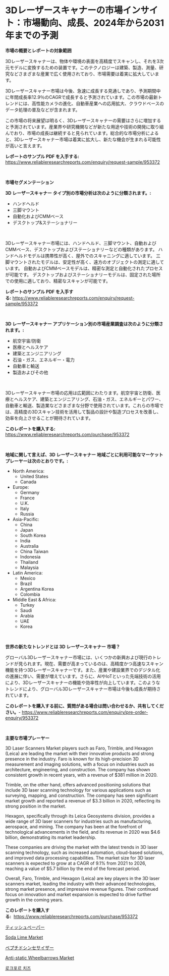 <p><h1>3Dレーザースキャナーの市場インサイト：市場動向、成長、2024年から2031年までの予測</h1></p><p><strong>市場の概要とレポートの対象範囲</strong></p>
<p><p>3Dレーザースキャナーは、物体や環境の表面を高精度でスキャンし、それを3次元モデルに変換するための装置です。このテクノロジーは建築、製造、測量、研究などさまざまな産業で広く使用されており、市場需要は着実に拡大しています。</p><p>3Dレーザースキャナー市場は今後、急速に成長する見通しであり、予測期間中に年間成長率12.9％のCAGRで成長すると予測されています。この市場の最新トレンドには、高性能カメラの進化、自動車産業への応用拡大、クラウドベースのデータ処理の普及などが含まれます。</p><p>この市場の将来展望は明るく、3Dレーザースキャナーの需要はさらに増加すると予測されています。産業界や研究機関などが新たな用途や技術の開発に取り組んでおり、市場の成長は継続すると見られています。総合的な市場分析によると、3Dレーザースキャナー市場は着実に拡大し、新たな機会が生まれる可能性が高いと言えます。</p></p>
<p><strong>レポートのサンプル PDF を入手する:</strong> <a href="https://www.reliableresearchreports.com/enquiry/request-sample/953372">https://www.reliableresearchreports.com/enquiry/request-sample/953372</a></p>
<p>&nbsp;</p>
<p><strong>市場セグメンテーション</strong></p>
<p><strong>3D レーザースキャナー タイプ別の市場分析は次のように分類されます。:</strong></p>
<p><ul><li>ハンドヘルド</li><li>三脚マウント</li><li>自動化およびCMMベース</li><li>デスクトップ&ステーショナリー</li></ul></p>
<p>&nbsp;</p>
<p><p>3Dレーザースキャナー市場には、ハンドヘルド、三脚マウント、自動およびCMMベース、デスクトップおよびステーショナリーなどの種類があります。 ハンドヘルドモデルは携帯性が高く、屋外でのスキャニングに適しています。 三脚マウントされたモデルは、安定性が高く、遠方のオブジェクトの測定に適しています。 自動およびCMMベースモデルは、精密な測定と自動化されたプロセスが可能です。 デスクトップおよびステーショナリーモデルは、固定された場所での使用に適しており、精密なスキャンが可能です。</p></p>
<p><strong>レポートのサンプル PDF を入手する:</strong>&nbsp;<a href="https://www.reliableresearchreports.com/enquiry/request-sample/953372">https://www.reliableresearchreports.com/enquiry/request-sample/953372</a></p>
<p>&nbsp;</p>
<p><strong> 3D レーザースキャナー アプリケーション別の市場産業調査は次のように分類されます。:</strong></p>
<p><ul><li>航空宇宙/防衛</li><li>医療とヘルスケア</li><li>建築とエンジニアリング</li><li>石油・ガス、エネルギー・電力</li><li>自動車と輸送</li><li>製造およびその他</li></ul></p>
<p>&nbsp;</p>
<p><p>3Dレーザースキャナー市場の応用は広範囲にわたります。航空宇宙と防衛、医療とヘルスケア、建築とエンジニアリング、石油・ガス、エネルギーとパワー、自動車と輸送、製造業などさまざまな分野で使用されています。これらの市場では、高精度の3Dスキャン技術を活用して製品の設計や製造プロセスを改善し、効率を向上させることが期待されています。</p></p>
<p><strong>このレポートを購入する:</strong>&nbsp; <a href="https://www.reliableresearchreports.com/purchase/953372">https://www.reliableresearchreports.com/purchase/953372</a></p>
<p>&nbsp;</p>
<p><strong>地域に関して言えば、3D レーザースキャナー 地域ごとに利用可能なマーケットプレーヤーは次のとおりです。:</strong></p>
<p><ul>
    <li>
        North America:
        <ul>
            <li>United States</li>
            <li>Canada</li>
        </ul>
    </li>
    <li>
        Europe:
        <ul>
            <li>Germany</li>
            <li>France</li>
            <li>U.K.</li>
            <li>Italy</li>
            <li>Russia</li>
        </ul>
    </li>
    <li>
        Asia-Pacific:
        <ul>
            <li>China</li>
            <li>Japan</li>
            <li>South Korea</li>
            <li>India</li>
            <li>Australia</li>
            <li>China Taiwan</li>
            <li>Indonesia</li>
            <li>Thailand</li>
            <li>Malaysia</li>
        </ul>
    </li>
    <li>
        Latin America:
        <ul>
            <li>Mexico</li>
            <li>Brazil</li>
            <li>Argentina Korea</li>
            <li>Colombia</li>
        </ul>
    </li>
    <li>
        Middle East & Africa:
        <ul>
            <li>Turkey</li>
            <li>Saudi</li>
            <li>Arabia</li>
            <li>UAE</li>
            <li>Korea</li>
        </ul>
    </li>
    </ul></p>
<p>&nbsp;</p>
<p><strong>世界の新たなトレンドとは 3D レーザースキャナー 市場？</strong></p>
<p><p>グローバル3Dレーザースキャナー市場には、いくつかの新興および現行のトレンドが見られます。現在、需要が高まっているのは、高精度かつ高速なスキャン機能を持つ3Dレーザースキャナーです。また、産業や建設業界でのデジタル化の進展に伴い、需要が増えています。さらに、AIやIoTといった先端技術の活用により、3Dレーザースキャナーの機能や効率性が向上しています。このようなトレンドにより、グローバル3Dレーザースキャナー市場は今後も成長が期待されています。</p></p>
<p><strong>このレポートを購入する前に、質問がある場合は問い合わせるか、共有してください。</strong>- <a href="https://www.reliableresearchreports.com/enquiry/pre-order-enquiry/953372">https://www.reliableresearchreports.com/enquiry/pre-order-enquiry/953372</a></p>
<p>&nbsp;</p>
<p><strong>主要な市場プレーヤー</strong></p>
<p><p>3D Laser Scanners Market players such as Faro, Trimble, and Hexagon (Leica) are leading the market with their innovative products and strong presence in the industry. Faro is known for its high-precision 3D measurement and imaging solutions, with a focus on industries such as architecture, engineering, and construction. The company has shown consistent growth in recent years, with a revenue of $381 million in 2020.</p><p>Trimble, on the other hand, offers advanced positioning solutions that include 3D laser scanning technology for various applications such as surveying, mapping, and construction. The company has seen significant market growth and reported a revenue of $3.3 billion in 2020, reflecting its strong position in the market.</p><p>Hexagon, specifically through its Leica Geosystems division, provides a wide range of 3D laser scanners for industries such as manufacturing, aerospace, and mining. The company has been at the forefront of technological advancements in the field, and its revenue in 2020 was $4.6 billion, demonstrating its market leadership.</p><p>These companies are driving the market with the latest trends in 3D laser scanning technology, such as increased automation, cloud-based solutions, and improved data processing capabilities. The market size for 3D laser scanners is expected to grow at a CAGR of 9.1% from 2021 to 2026, reaching a value of $5.7 billion by the end of the forecast period.</p><p>Overall, Faro, Trimble, and Hexagon (Leica) are key players in the 3D laser scanners market, leading the industry with their advanced technologies, strong market presence, and impressive revenue figures. Their continued focus on innovation and market expansion is expected to drive further growth in the coming years.</p></p>
<p><strong>このレポートを購入する:</strong>&nbsp;&nbsp;<a href="https://www.reliableresearchreports.com/purchase/953372">https://www.reliableresearchreports.com/purchase/953372</a></p>
<p><p><a href="https://medium.com/@darniecejuarezlvzuvvkzbus/%E3%83%86%E3%82%A3%E3%82%B7%E3%83%A5%E3%83%9A%E3%83%BC%E3%83%91%E3%83%BC%E5%B8%82%E5%A0%B4%E3%81%AF-%E5%B8%82%E5%A0%B4%E3%82%B7%E3%82%A7%E3%82%A2-%E5%B8%82%E5%A0%B4%E3%83%88%E3%83%AC%E3%83%B3%E3%83%89-%E5%B8%82%E5%A0%B4%E6%88%90%E9%95%B7%E3%81%AB%E9%96%A2%E3%81%99%E3%82%8B%E6%83%85%E5%A0%B1%E3%82%92%E6%8F%90%E4%BE%9B%E3%81%97%E3%81%A6%E3%81%84%E3%81%BE%E3%81%99-74cb03a8d0cd">ティッシュペーパー</a></p><p><a href="https://view.publitas.com/reportprime-1/soda-lime-market-size-growth-outlook-from-2024-to-2031-projecting-at-markets-trends-analysis-by-application-regional-outlook-and-revenue/">Soda Lime Market</a></p><p><a href="https://medium.com/@darniecejuarezlvzuvvkzbus/%E3%83%9A%E3%83%97%E3%83%81%E3%83%89%E5%90%88%E6%88%90%E8%A3%85%E7%BD%AE%E5%B8%82%E5%A0%B4-2031%E5%B9%B4%E3%81%BE%E3%81%A7%E3%81%AE%E3%83%88%E3%83%AC%E3%83%B3%E3%83%89-%E4%BA%88%E6%B8%AC-%E7%AB%B6%E4%BA%89%E5%88%86%E6%9E%90-4e3ad0db0f3b">ペプチドシンセサイザー</a></p><p><a href="https://thundering-castanet-c65.notion.site/Anti-static-Wheelbarrows-Market-Centers-on-Aspects-such-as-Market-Growth-Market-Share-Market-Oppor-c83e4f5159d24df1907dcb95fa2fee4c">Anti-static Wheelbarrows Market</a></p><p><a href="https://medium.com/@cgj978890309/%EB%A1%9C%ED%81%AC%ED%8F%AC%EB%A5%B4-%EC%B9%98%EC%A6%88-%EC%8B%9C%EC%9E%A5-%EC%9D%B8%EC%82%AC%EC%9D%B4%ED%8A%B8-%EC%8B%9C%EC%9E%A5-%EB%8F%99%ED%96%A5-%EC%84%B1%EC%9E%A5-2024%EB%85%84%EB%B6%80%ED%84%B0-2031%EB%85%84%EA%B9%8C%EC%A7%80-%EC%98%88%EC%B8%A1%EB%90%9C-%EA%B2%83-5863e4f687b6">로크포르 치즈</a></p></p>